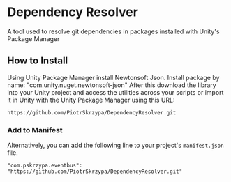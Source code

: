 # Dependency Resolver

A tool used to resolve git dependencies in packages installed with Unity's Package Manager


## How to Install

Using Unity Package Manager install Newtonsoft Json. Install package by name:
"com.unity.nuget.newtonsoft-json"
After this download the library into your Unity project and access the utilities across your scripts or import it in Unity with 
the Unity Package Manager using this URL:

`https://github.com/PiotrSkrzypa/DependencyResolver.git`

### Add to Manifest

Alternatively, you can add the following line to your project's `manifest.json` file.

```
"com.pskrzypa.eventbus": "https://github.com/PiotrSkrzypa/DependencyResolver.git"
```
